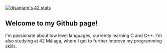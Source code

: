 [![disantam's 42 stats](https://badge.mediaplus.ma/darkblue/disantam?1337Badge=off&UM6P=off)](https://github.com/oakoudad/badge42)

## Welcome to my Github page!

I'm passionate about low level languages, currently learning C and C++.
I'm also studying at 42 Málaga, where I get to further improve my programming skills.
